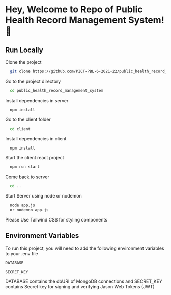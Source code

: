 
# Hey, Welcome to Repo of Public Health Record Management System! 👋


## Run Locally

Clone the project

```bash
  git clone https://github.com/PICT-PBL-6-2021-22/public_health_record_management_system
```

Go to the project directory

```bash
  cd public_health_record_management_system
```

Install dependencies in server

```bash
  npm install
```
Go to the client folder

```bash
  cd client
```
Install dependencies in client

```bash
  npm install
```

Start the client react project

```bash
  npm run start
```

Come back to server

```bash
  cd ..
```
Start Server using node or nodemon

```bash
  node app.js 
  or nodemon app.js
```


Please Use Tailwind CSS for styling components
## Environment Variables

To run this project, you will need to add the following environment variables to your .env file

`DATABASE`

`SECRET_KEY`

DATABASE contains the dbURI of MongoDB connections and SECRET_KEY contains Secret key for signing and verifying Jason Web Tokens (JWT)


